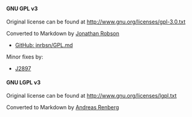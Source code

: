 
#### GNU GPL v3

Original license can be found at http://www.gnu.org/licenses/gpl-3.0.txt

Converted to Markdown by [Jonathan Robson](https://github.com/jnrbsn)
 - [GitHub: jnrbsn/GPL.md](https://gist.github.com/jnrbsn/708961)

Minor fixes by:
 - [J2897](https://github.com/J2897)

#### GNU LGPL v3

Original license can be found at http://www.gnu.org/licenses/lgpl.txt

Converted to Markdown by [Andreas Renberg](http://www.IQAndreas.com/)





